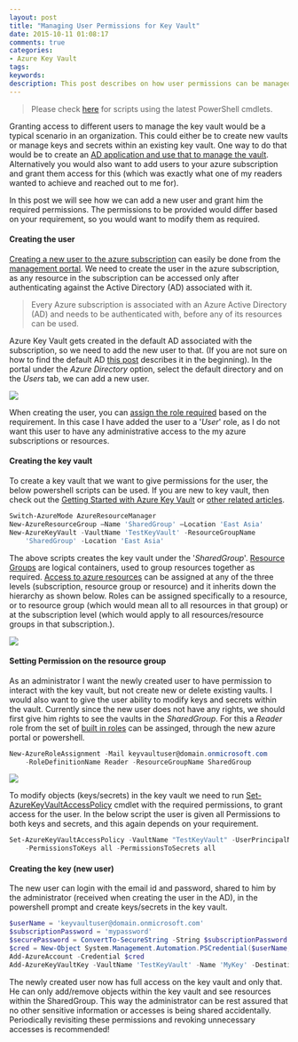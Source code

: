 ```yaml
---
layout: post
title: "Managing User Permissions for Key Vault"
date: 2015-10-11 01:08:17 
comments: true
categories: 
- Azure Key Vault
tags: 
keywords: 
description: This post describes on how user permissions can be managed for a key vault. It details on adding user access to modify keys or secrets in a vault. 
---
```


> Please check [here](http://www.rahulpnath.com/blog/how-the-deprecation-of-switch-azuremode-affects-azure-key-vault/) for scripts using the latest PowerShell cmdlets.

Granting access to different users to manage the key vault would be a typical scenario in an organization. This could either be to create new vaults or manage keys and secrets within an existing key vault. One way to do that would be to create an [AD application and use that to manage the vault](http://www.rahulpnath.com/blog/authenticating-a-client-application-with-azure-key-vault/). Alternatively you would also want to add users to your azure subscription and grant them access for this (which was exactly what one of my readers wanted to achieve and reached out to me for).

In this post we will see how we can add a new user and grant him the required permissions. The permissions to be provided would differ based on your requirement, so you would want to modify them as required.

  
#### **Creating the user** ####
[Creating a new user to the azure subscription](https://azure.microsoft.com/en-us/documentation/articles/active-directory-create-users/) can easily be done from the [management portal](https://manage.windowsazure.com). We need to create the user in the azure subscription, as any resource in the subscription can be accessed only after authenticating against the Active Directory (AD) associated with it.

> Every Azure subscription is associated with an Azure Active Directory (AD) and needs to be authenticated with, before any of its resources can be used.

Azure Key Vault gets created in the default AD associated with the subscription, so we need to add the new user to that. (If you are not sure on how to find the default AD [this post](http://www.rahulpnath.com/blog/authenticating-a-client-application-with-azure-key-vault/) describes it in the beginning). In the portal under the *Azure Directory* option, select the default directory and on the *Users* tab, we can add a new user.

<img src="{{site.images_root}}/ad_add_user.png" class="center"></img>

When creating the user, you can [assign the role required](https://azure.microsoft.com/en-us/documentation/articles/active-directory-assign-admin-roles/) based on the requirement. In this case I have added the user to a '*User*' role, as I do not want this user to have any administrative access to the my azure subscriptions or resources.


#### **Creating the key vault** ####
To create a key vault that we want to give permissions for the user, the below powershell scripts can be used. If you are new to key vault, then check out the [Getting Started with Azure  Key Vault](http://www.rahulpnath.com/blog/getting-started-with-azure-key-vault/) or [other related articles](http://www.rahulpnath.com/blog/category/azure-key-vault/).

``` powershell
Switch-AzureMode AzureResourceManager
New-AzureResourceGroup –Name 'SharedGroup' –Location 'East Asia'
New-AzureKeyVault -VaultName 'TestKeyVault' -ResourceGroupName 
	'SharedGroup' -Location 'East Asia'
```
The above scripts creates the key vault under the '*SharedGroup*'. [Resource Groups](https://azure.microsoft.com/en-us/documentation/articles/resource-group-overview/#resource-groups) are logical containers, used to group resources together as required. [Access to azure resources](https://azure.microsoft.com/en-us/documentation/articles/role-based-access-control-configure/) can be assigned at any of the three levels (subscription, resource group or resource) and it inherits down the hierarchy as shown below. Roles can be assigned specifically to a resource, or to resource group (which would mean all to all resources in that group) or at the subscription level (which would apply to all resources/resource groups in that subscription.). 

<a href="https://acomdpsstorage.blob.core.windows.net/dpsmedia-prod/azure.microsoft.com/en-us/documentation/articles/role-based-access-control-configure/20151006095042/rbacassignmentscopes.png"><img src="{{site.images_root}}/rbac_assignment_scopes.png" class="center"></img></a>


#### **Setting Permission on the resource group** ####
As an administrator I want the newly created user to have permission to interact with the key vault, but not create new or delete existing vaults. I would also want to give the user ability to modify keys and secrets within the vault. Currently since the new user does not have any rights, we should first give him rights to see the vaults in the *SharedGroup*. For this a *Reader* role from the set of [built in roles](https://azure.microsoft.com/en-us/documentation/articles/role-based-access-control-configure/#built-in-roles) can be assinged, through the new azure portal or powershell.

``` powershell
New-AzureRoleAssignment -Mail keyvaultuser@domain.onmicrosoft.com 
	-RoleDefinitionName Reader -ResourceGroupName SharedGroup
```

<img src="{{site.images_root}}/resource_group_permission.png" class="center"></img>

To modify objects (keys/secrets) in the key vault we need to run [Set-AzureKeyVaultAccessPolicy](https://msdn.microsoft.com/en-us/library/dn903607.aspx) cmdlet with the required permissions, to grant access for the user. In the below script the user is given all Permissions to both keys and secrets, and this again depends on your requirement.

```powershell
Set-AzureKeyVaultAccessPolicy -VaultName "TestKeyVault" -UserPrincipalName "keyvaultuser@domain.onmicrosoft.com" 
	-PermissionsToKeys all -PermissionsToSecrets all
```
#### **Creating the key (new user)** ####
The new user can login with the email id and password, shared to him by the administrator (received when creating the user in the AD), in the powershell prompt and create keys/secrets in the key vault.

``` powershell
$userName = 'keyvaultuser@domain.onmicrosoft.com'
$subscriptionPassword = 'mypassword'
$securePassword = ConvertTo-SecureString -String $subscriptionPassword -AsPlainText -Force
$cred = New-Object System.Management.Automation.PSCredential($userName, $securePassword)
Add-AzureAccount -Credential $cred
Add-AzureKeyVaultKey -VaultName 'TestKeyVault' -Name 'MyKey' -Destination 'Software'
```

The newly created user now has full access on the key vault and only that. He can only add/remove objects within the key vault and see resources within the SharedGroup. This way the administrator can be rest assured that no other sensitive information or accesses is being shared accidentally. Periodically revisiting these permissions and revoking unnecessary accesses is recommended! 


